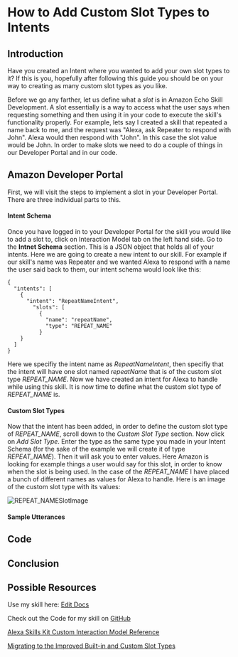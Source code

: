 # How to Add Custom Slot Types to Intents

## Introduction
Have you created an Intent where you wanted to add your own slot types to it? If this is you, hopefully after following this guide you should be on your way to creating as many custom slot types as you like.  

Before we go any farther, let us define what a *slot* is in Amazon Echo Skill Development.  A slot essentially is a way to access what the user says when requesting something and then using it in your code to execute the skill's functionality properly. For example, lets say I created a skill that repeated a name back to me, and the request was "Alexa, ask Repeater to respond with John".  Alexa would then respond with "John".  In this case the slot value would be John.  In order to make slots we need to do a couple of things in our Developer Portal and in our code.

## Amazon Developer Portal

First, we will visit the steps to implement a slot in your Developer Portal.  There are three individual parts to this.

#### Intent Schema
Once you have logged in to your Developer Portal for the skill you would like to add a slot to, click on Interaction Model tab on the left hand side.  Go to the **Intnet Schema** section.  This is a JSON object that holds all of your intents.  Here we are going to create a new intent to our skill.  For example if our skill's name was Repeater and we wanted Alexa to respond with a name the user said back to them, our intent schema would look like this:

```
{
  "intents": [
    {
      "intent": "RepeatNameIntent",
        "slots": [
          {
            "name": "repeatName",
            "type": "REPEAT_NAME"
          }
    }
  ]
}
```

Here we specifiy the intent name as *RepeatNameIntent*, then specifiy that the intent will have one slot named *repeatName* that is of the custom slot type *REPEAT_NAME*.  Now we have created an intent for Alexa to handle while using this skill.  It is now time to define what the custom slot type of *REPEAT_NAME* is.

#### Custom Slot Types

Now that the intent has been added, in order to define the custom slot type of *REPEAT_NAME*, scroll down to the *Custom Slot Type* section. Now click on *Add Slot Type*.  Enter the type as the same type you made in your Intent Schema (for the sake of the example we will create it of type *REPEAT_NAME*).  Then it will ask you to enter values.  Here Amazon is looking for example things a user would say for this slot, in order to know when the slot is being used.  In the case of the *REPEAT_NAME* I have placed a bunch of different names as values for Alexa to handle.  Here is an image of the custom slot type with its values:

![REPEAT_NAMESlotImage]()

#### Sample Utterances

## Code

## Conclusion

## Possible Resources
Use my skill here: [Edit Docs](https://www.amazon.com/Antonio-Cucciniello-Edit-Docs/dp/B01MYOGRD5/ref=sr_1_1?s=digital-skills&ie=UTF8&qid=1482104150&sr=1-1&keywords=edit+docs)

Check out the Code for my skill on [GitHub](https://github.com/acucciniello/alexa-open-doc)

[Alexa Skills Kit Custom Interaction Model Reference](https://developer.amazon.com/public/solutions/alexa/alexa-skills-kit/docs/alexa-skills-kit-interaction-model-reference)

[Migrating to the Improved Built-in and Custom Slot Types](https://developer.amazon.com/public/solutions/alexa/alexa-skills-kit/docs/migrating-to-the-improved-built-in-and-custom-slot-types)